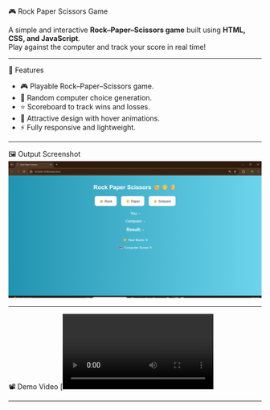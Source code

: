  🎮 Rock Paper Scissors Game

A simple and interactive **Rock–Paper–Scissors game** built using **HTML, CSS, and JavaScript**.  
Play against the computer and track your score in real time!  

---

 🚀 Features
- 🎮 Playable Rock–Paper–Scissors game.  
- 🤖 Random computer choice generation.  
- ⭐ Scoreboard to track wins and losses.  
- 🎨 Attractive design with hover animations.  
- ⚡ Fully responsive and lightweight.

---

 🖼️ Output Screenshot
![Game Screenshot](output.png)

---
 📽️ Demo Video
[![Watch Demo](demo.mp4)

---

